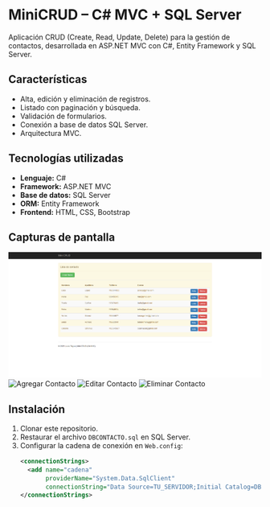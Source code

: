# MiniCRUD – C# MVC + SQL Server

Aplicación CRUD (Create, Read, Update, Delete) para la gestión de contactos, desarrollada en ASP.NET MVC con C#, Entity Framework y SQL Server.

## Características
- Alta, edición y eliminación de registros.
- Listado con paginación y búsqueda.
- Validación de formularios.
- Conexión a base de datos SQL Server.
- Arquitectura MVC.

## Tecnologías utilizadas
- **Lenguaje:** C#
- **Framework:** ASP.NET MVC
- **Base de datos:** SQL Server
- **ORM:** Entity Framework
- **Frontend:** HTML, CSS, Bootstrap

## Capturas de pantalla
![Listado de contactos](ProyectoCRUD/Img/Listacontacto.png)
![Agregar Contacto](ruta-a-screenshot-formulario.png)
![Editar Contacto](ruta-a-screenshot-formulario.png)
![Eliminar Contacto](ruta-a-screenshot-formulario.png)

## Instalación
1. Clonar este repositorio.
2. Restaurar el archivo `DBCONTACTO.sql` en SQL Server.
3. Configurar la cadena de conexión en `Web.config`:
   ```xml
   <connectionStrings>
     <add name="cadena"
          providerName="System.Data.SqlClient"
          connectionString="Data Source=TU_SERVIDOR;Initial Catalog=DBCONTACTO;Integrated Security=True" />
   </connectionStrings>
